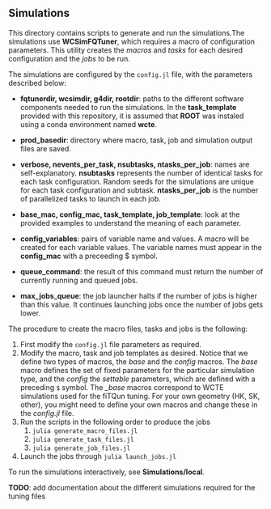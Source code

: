 ## **Simulations**

This directory contains scripts to generate and run the simulations.The simulations use **WCSimFQTuner**, which requires a macro of configuration parameters. This utility creates the *macros* and *tasks* for each desired configuration and the *jobs* to be run.

The simulations are configured by the `config.jl` file, with the parameters described below:

- **fqtunerdir, wcsimdir, g4dir, rootdir**: paths to the different software components needed to run the simulations. In the **task_template** provided with this repository, it is assumed that **ROOT** was instaled using a conda environment named **wcte**.

- **prod_basedir**: directory where macro, task, job and simulation output files are saved.

- **verbose, nevents_per_task, nsubtasks, ntasks_per_job**: names are self-explanatory. **nsubtasks** represents the number of identical tasks for each task configuration. Random seeds for the simulations are unique for each task configuration and subtask. **ntasks_per_job** is the number of parallelized tasks to launch in each job.

- **base_mac, config_mac, task_template, job_template**: look at the provided examples to understand the meaning of each parameter.

- **config_variables**: pairs of variable name and values. A macro will be created for each variable values. The variable names must appear in the **config_mac** with a preceeding $ symbol.

- **queue_command**: the result of this command must return the number of currently running and queued jobs.

- **max_jobs_queue**: the job launcher halts if the number of jobs is higher than this value. It continues launching jobs once the number of jobs gets lower.

The procedure to create the macro files, tasks and jobs is the following:
1) First modify the `config.jl` file parameters as required.
2) Modify the macro, task and job templates as desired. Notice that we define two types of macros, the *base* and the *config* macros. The *base* macro defines the set of fixed parameters for the particular simulation type, and the *config* the *settable* parameters, which are defined with a preceding `$` symbol.
The *_base* macros correspond to WCTE simulations used for the fiTQun tuning.
For your own geometry (HK, SK, other), you might need to define your own macros and change these in the *config.jl* file.
3) Run the scripts in the following order to produce the jobs
    1) `julia generate_macro_files.jl`
    2) `julia generate_task_files.jl`
    3) `julia generate_job_files.jl`
4) Launch the jobs through `julia launch_jobs.jl`

To run the simulations interactively, see **Simulations/local**.

**TODO**: add documentation about the different simulations required for the tuning files